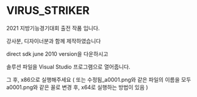 # VIRUS_STRIKER
2021 지방기능경기대회 출전 작품 입니다.

강사분, 디자이너분과 함께 제작하였습니다

direct sdk june 2010 version을 다운하시고  

솔루션 파일을 Visual Studio 프로그램으로 열어줍니다.

그 후, x86으로 실행해주세요 ( 또는 수정됨_a0001.png와 같은 파일의 이름을 모두 a0001.png와 같은 꼴로 변경 후, x64로 실행하는 방법이 있음 )
